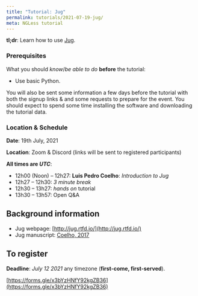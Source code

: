 ```yaml
---
title: "Tutorial: Jug"
permalink: tutorials/2021-07-19-jug/
meta: NGLess tutorial
---
```


**tl;dr**: Learn how to use [Jug](http://jug.rtfd.io/).

### Prerequisites

What you should _know_/_be able to do_ **before** the tutorial:

- Use basic Python.

You will also be sent some information a few days before the tutorial with both
the signup links &amp; and some requests to prepare for the event. You should
expect to spend some time installing the software and downloading the tutorial
data.

### Location &amp; Schedule

**Date**: 19th July, 2021

**Location**: Zoom &amp; Discord (links will be sent to registered participants)

**All times are _UTC_**:

- 12h00 (Noon) – 12h27: **Luis Pedro Coelho**: _Introduction to Jug_
- 12h27 – 12h30: _3 minute break_
- 12h30 – 13h27: _hands on_ tutorial
- 13h30 – 13h57: Open Q&amp;A

## Background information

- Jug webpage: [http://jug.rtfd.io/](http://jug.rtfd.io/)
- Jug manuscript: [Coelho, 2017](http://doi.org/10.5334/jors.161)


## To register

**Deadline**: _July 12 2021_ any timezone (**first-come, first-served**).

[https://forms.gle/x3bYzHNfY92kgZB36](https://forms.gle/x3bYzHNfY92kgZB36)

